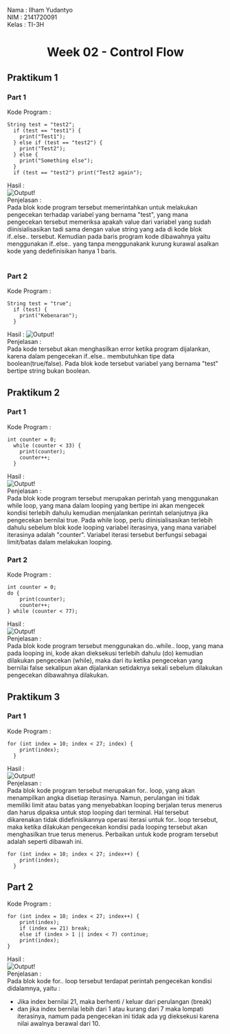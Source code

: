 Nama  : Ilham Yudantyo <br>
NIM   : 2141720091 <br>
Kelas : TI-3H <br>

<center>
<h1 style="text-align: center">Week 02 - Control Flow</h1>
</center>

## Praktikum 1
### Part 1
Kode Program :
```
String test = "test2";
  if (test == "test1") {
    print("Test1");
  } else if (test == "test2") {
    print("Test2");
  } else {
    print("Something else");
  }
  if (test == "test2") print("Test2 again");
```
Hasil : <br>
![Output!](/week-03/docs/praktikum-1_1.png) <br>
Penjelasan : <br>
Pada blok kode program tersebut memerintahkan untuk melakukan pengecekan terhadap variabel yang bernama "test", yang mana pengecekan tersebut memeriksa apakah value dari variabel yang sudah diinisialisasikan tadi sama dengan value string yang ada di kode blok if..else.. tersebut. Kemudian pada baris program kode dibawahnya yaitu menggunakan if..else.. yang tanpa menggunakank kurung kurawal asalkan kode yang dedefinisikan hanya 1 baris. <br><br>

### Part 2
Kode Program :
```
String test = "true";
  if (test) {
    print("Kebenaran");
  }
```
Hasil : 
![Output!](/week-03/docs/praktikum-1_3.png) <br>
Penjelasan : <br>
Pada kode tersebut akan menghasilkan error ketika program dijalankan, karena dalam pengecekan if..else.. membutuhkan tipe data boolean(true/false). Pada blok kode tersebut variabel yang bernama "test" bertipe string bukan boolean.
<br>

## Praktikum 2
### Part 1
Kode Program : <br>
```
int counter = 0;
  while (counter < 33) {
    print(counter);
    counter++;
  }
```
Hasil : <br>
![Output!](/week-03/docs/praktikum-2_1.png) <br>
Penjelasan : <br>
Pada blok kode program tersebut merupakan perintah yang menggunakan while loop, yang mana dalam looping yang bertipe ini akan mengecek kondisi terlebih dahulu kemudian menjalankan perintah selanjutnya jika pengecekan bernilai true. Pada while loop, perlu diinisialisasikan terlebih dahulu sebelum blok kode looping variabel iterasinya, yang mana variabel iterasinya adalah "counter". Variabel iterasi tersebut berfungsi sebagai limit/batas dalam melakukan looping.<br>

### Part 2
Kode Program : <br>
```
int counter = 0;
do {
    print(counter);
    counter++;
} while (counter < 77);
```
Hasil : <br>
![Output!](/week-03/docs/praktikum-2_2.png) <br>
Penjelasan : <br>
Pada blok kode program tersebut menggunakan do..while.. loop, yang mana pada looping ini, kode akan dieksekusi terlebih dahulu (do) kemudian dilakukan pengecekan (while), maka dari itu ketika pengecekan yang bernilai false sekalipun akan dijalankan setidaknya sekali sebelum dilakukan pengecekan dibawahnya dilakukan.

## Praktikum 3
### Part 1
Kode Program : <br>
```
for (int index = 10; index < 27; index) {
    print(index);
  }
```
Hasil : <br>
![Output!](/week-03/docs/praktikum-3_1.png) <br>
Penjelasan : <br>
Pada blok kode program tersebut merupakan for.. loop, yang akan menampilkan angka disetiap iterasinya. Namun, perulangan ini tidak memiliki limit atau batas yang menyebabkan looping berjalan terus menerus dan harus dipaksa untuk stop looping dari terminal. Hal tersebut dikarenakan tidak didefinisikannya operasi iterasi untuk for.. loop tersebut, maka ketika dilakukan pengecekan kondisi pada looping tersebut akan menghasilkan true terus menerus. 
Perbaikan untuk kode program tersebut adalah seperti dibawah ini.
```
for (int index = 10; index < 27; index++) {
    print(index);
  }
```

## Part 2 
Kode Program : <br>
```
for (int index = 10; index < 27; index++) {
    print(index);
    if (index == 21) break;
    else if (index > 1 || index < 7) continue;
    print(index);
}
```
Hasil : <br>
![Output!](/week-03/docs/praktikum-3_3.png) <br>
Penjelasan : <br>
Pada blok kode for.. loop tersebut terdapat perintah pengecekan kondisi didalamnya, yaitu : <br>
- Jika index bernilai 21, maka berhenti / keluar dari perulangan (break)<br>
- dan jika index bernilai lebih dari 1 atau kurang dari 7 maka lompati iterasinya, namum pada pengecekan ini tidak ada yg dieksekusi karena nilai awalnya berawal dari 10.
